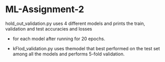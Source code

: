 # ML-Assignment-2
hold_out_validation.py uses 4 different models and prints the train, validation and test accuracies and losses 
- for each model after running for 20 epochs.

- kFlod_validation.py uses themodel that best performed on the test set among all the models and performs 5-fold validation.
